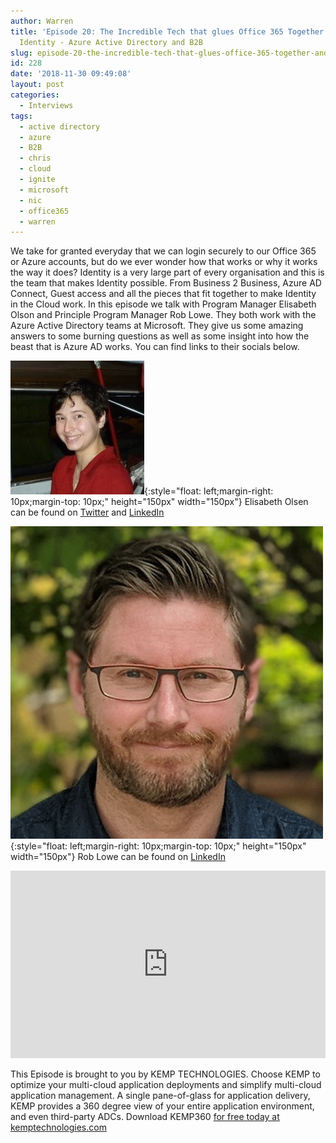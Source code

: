 ```yaml
---
author: Warren
title: 'Episode 20: The Incredible Tech that glues Office 365 Together and gives us'
  Identity - Azure Active Directory and B2B
slug: episode-20-the-incredible-tech-that-glues-office-365-together-and-gives-us-identity-azure-active-directory-and-b2b
id: 228
date: '2018-11-30 09:49:08'
layout: post
categories:
  - Interviews
tags:
  - active directory
  - azure
  - B2B
  - chris
  - cloud
  - ignite
  - microsoft
  - nic
  - office365
  - warren
---
```


We take for granted everyday that we can login securely to our Office 365 or Azure accounts, but do we ever wonder how that works or why it works the way it does? Identity is a very large part of every organisation and this is the team that makes Identity possible. From Business 2 Business, Azure AD Connect, Guest access and all the pieces that fit together to make Identity in the Cloud work. In this episode we talk with Program Manager Elisabeth Olson and Principle Program Manager Rob Lowe. They both work with the Azure Active Directory teams at Microsoft. They give us some amazing answers to some burning questions as well as some insight into how the beast that is Azure AD works. You can find links to their socials below.

![Elisabeth](/images/uploads/2018/11/elisabeth.jpg){:style="float: left;margin-right: 10px;margin-top: 10px;" height="150px" width="150px"} Elisabeth Olsen can be found on [Twitter](https://twitter.com/ElisOl) and [LinkedIn](https://www.linkedin.com/in/elisabeth-olson/)  

![Rob](/images/uploads/2018/11/roblowe.jpg){:style="float: left;margin-right: 10px;margin-top: 10px;" height="150px" width="150px"} Rob Lowe can be found on [LinkedIn](https://www.linkedin.com/in/roblowedown/)

<p><iframe width="100%" height="300" scrolling="no" frameborder="no" allow="autoplay" src="https://w.soundcloud.com/player/?url=https%3A//api.soundcloud.com/tracks/537644832&color=%23ff5500&auto_play=false&hide_related=false&show_comments=true&show_user=true&show_reposts=false&show_teaser=true&visual=true"></iframe></p>

This Episode is brought to you by KEMP TECHNOLOGIES. Choose KEMP to optimize your multi-cloud application deployments and simplify multi-cloud application management. A single pane-of-glass for application delivery, KEMP provides a 360 degree view of your entire application environment, and even third-party ADCs. Download KEMP360 [for free today at kemptechnologies.com](https://kempte.ch/2MYXjew)
